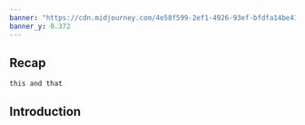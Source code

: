 ```yaml
---
banner: "https://cdn.midjourney.com/4e58f599-2ef1-4926-93ef-bfdfa14be419/0_2.png"
banner_y: 0.372
---
```

## Recap

```camp-ow
this and that
```

## Introduction

